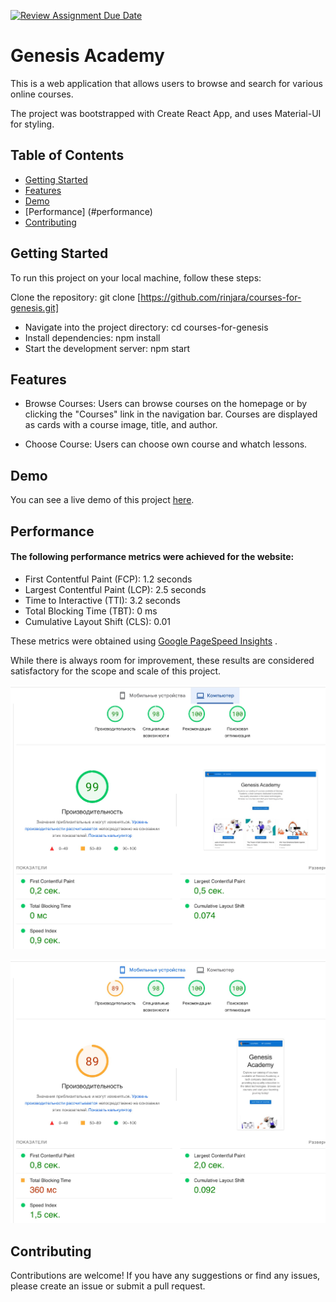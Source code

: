 [![Review Assignment Due Date](https://classroom.github.com/assets/deadline-readme-button-24ddc0f5d75046c5622901739e7c5dd533143b0c8e959d652212380cedb1ea36.svg)](https://classroom.github.com/a/_2xjYeZK)

# Genesis Academy

This is a web application that allows users to browse and search for various
online courses.

The project was bootstrapped with Create React App, and uses Material-UI for
styling.

## Table of Contents

- [Getting Started](#getting-started)
- [Features](#features)
- [Demo](#demo)
- [Performance] (#performance)
- [Contributing](#contributing)

## Getting Started

To run this project on your local machine, follow these steps:

Clone the repository: git clone
[https://github.com/rinjara/courses-for-genesis.git]

- Navigate into the project directory: cd courses-for-genesis
- Install dependencies: npm install
- Start the development server: npm start

## Features

- Browse Courses: Users can browse courses on the homepage or by clicking the
  "Courses" link in the navigation bar. Courses are displayed as cards with a
  course image, title, and author.

- Choose Course: Users can choose own course and whatch lessons.

## Demo

You can see a live demo of this project
[here](https://rinjara.github.io/courses-for-genesis/).

## Performance

#### The following performance metrics were achieved for the website:

- First Contentful Paint (FCP): 1.2 seconds
- Largest Contentful Paint (LCP): 2.5 seconds
- Time to Interactive (TTI): 3.2 seconds
- Total Blocking Time (TBT): 0 ms
- Cumulative Layout Shift (CLS): 0.01

These metrics were obtained using
[Google PageSpeed Insights](https://pagespeed.web.dev/) .

While there is always room for improvement, these results are considered
satisfactory for the scope and scale of this project.

![Project performance on Decktop skreens](./assets/Desktop-performance.jpg)

![Project performance on Mobile skreens](./assets/Mobile-performance.jpg)

## Contributing

Contributions are welcome! If you have any suggestions or find any issues,
please create an issue or submit a pull request.
